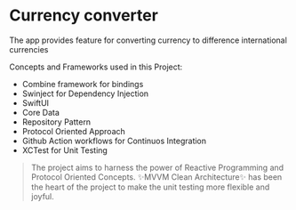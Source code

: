 # Currency converter

The app provides feature for converting currency to difference international currencies

Concepts and Frameworks used in this Project:

- Combine framework for bindings
- Swinject for Dependency Injection
- SwiftUI
- Core Data
- Repository Pattern
- Protocol Oriented Approach
- Github Action workflows for Continuos Integration
- XCTest for Unit Testing

> The project aims to harness the power of
> Reactive Programming and Protocol Oriented Concepts.
> ✨MVVM Clean Architecture✨ has been the heart of the project
> to make the unit testing more flexible and joyful.
